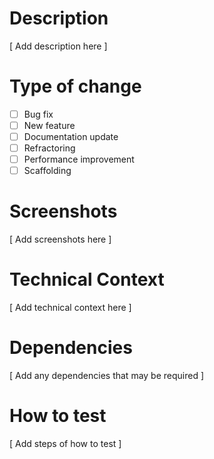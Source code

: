 # Description
[ Add description here ]
# Type of change
- [ ] Bug fix
- [ ] New feature
- [ ] Documentation update
- [ ] Refractoring
- [ ] Performance improvement
- [ ] Scaffolding
# Screenshots
[ Add screenshots here ]
# Technical Context
[ Add technical context here ]
# Dependencies
[ Add any dependencies that may be required ]
# How to test
[ Add steps of how to test ]
